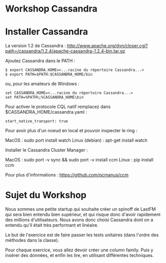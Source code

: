 Workshop Cassandra
==================

Installer Cassandra
===================

La version 1.2 de Cassandra :  http://www.apache.org/dyn/closer.cgi?path=/cassandra/1.2.4/apache-cassandra-1.2.4-bin.tar.gz

Ajoutez Cassandra dans le PATH :

    $ export CASSANDRA_HOME=<...racine du répertoire Cassandra...>
    $ export PATH=$PATH:$CASSANDRA_HOME/bin

ou, pour les amateurs de Windows :

    set CASSANDRA_HOME=<...racine du répertoire Cassandra...>
    set PATH=%PATH%;%CASSANDRA_HOME\bin

Pour activer le protocole CQL natif remplacez dans $CASSANDRA_HOME/cassandra.yaml :

    start_native_transport: true

Pour avoir plus d'un noeud en local et pouvoir inspecter le ring :

MacOS : sudo port install watch
Linux (debian) : apt-get install watch

Installer le Cassandra Cluster Manager :

MacOS : sudo port -v sync && sudo port -v install ccm
Linux : pip install ccm

Pour plus d'informations : https://github.com/pcmanus/ccm


Sujet du Workshop
========

Nous sommes une petite startup qui souhaite créer un spinoff de LastFM qui sera bien entendu bien supérieur,
et qui risque donc d'avoir rapidement des millions d'utilisateurs. Nous avons donc choisi Cassandra dont on a entendu
qu'il était très performant et linéaire.

Le but de l'exercice est de faire passer les tests unitaires (dans l'ordre des méthodes dans la classe).

Pour chaque exercice, vous allez devoir créer une column family. Puis y insérer des données, et enfin les lire,
en utilisant différentes techniques.








